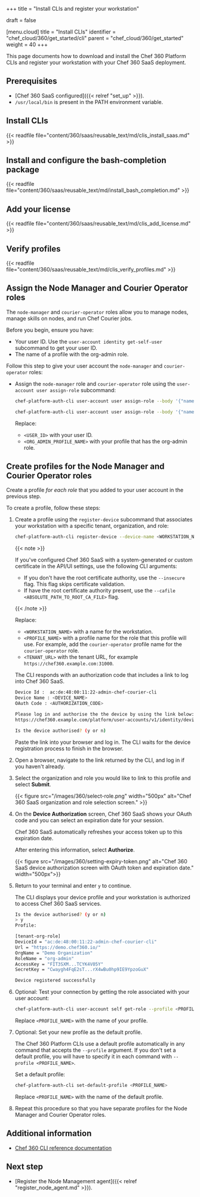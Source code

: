 +++
title = "Install CLIs and register your workstation"

draft = false

[menu.cloud]
title = "Install CLIs"
identifier = "chef_cloud/360/get_started/cli"
parent = "chef_cloud/360/get_started"
weight = 40
+++

This page documents how to download and install the Chef 360 Platform CLIs and register your workstation with your Chef 360 SaaS deployment.

## Prerequisites

- [Chef 360 SaaS configured]({{< relref "set_up" >}}).
- `/usr/local/bin` is present in the PATH environment variable.

## Install CLIs

{{< readfile file="content/360/saas/reusable_text/md/clis_install_saas.md" >}}

## Install and configure the bash-completion package

{{< readfile file="content/360/saas/reusable_text/md/install_bash_completion.md" >}}

## Add your license

{{< readfile file="content/360/saas/reusable_text/md/clis_add_license.md" >}}

## Verify profiles

{{< readfile file="content/360/saas/reusable_text/md/clis_verify_profiles.md" >}}

## Assign the Node Manager and Courier Operator roles

The `node-manager` and `courier-operator` roles allow you to manage nodes, manage skills on nodes, and run Chef Courier jobs.

Before you begin, ensure you have:

- Your user ID. Use the `user-account identity get-self-user` subcommand to get your user ID.
- The name of a profile with the org-admin role.

Follow this step to give your user account the `node-manager` and `courier-operator` roles:

- Assign the `node-manager` role and `courier-operator` role using the `user-account user assign-role` subcommand:

  ```sh
  chef-platform-auth-cli user-account user assign-role --body '{"name": "node-manager", "roleId": "6e7df273-928b-41ec-b6f6-e3f5138a6f9e"}' --userId <USER_ID> --profile <ORG_ADMIN_PROFILE_NAME>
  ```

  ```sh
  chef-platform-auth-cli user-account user assign-role --body '{"name": "courier-operator", "roleId": "ac12c3a6-95f7-429d-b3fc-584ce1cf74de"}' --userId <USER_ID> --profile <ORG_ADMIN_PROFILE_NAME>
  ```

  Replace:

  - `<USER_ID>` with your user ID.
  - `<ORG_ADMIN_PROFILE_NAME>` with your profile that has the org-admin role.

## Create profiles for the Node Manager and Courier Operator roles

Create a profile _for each role_ that you added to your user account in the previous step.

To create a profile, follow these steps:

1. Create a profile using the `register-device` subcommand that associates your workstation with a specific tenant, organization, and role:

    ```sh
    chef-platform-auth-cli register-device --device-name <WORKSTATION_NAME> --profile-name <PROFILE_NAME> --url <TENANT_URL>
    ```

    {{< note >}}

    If you've configured Chef 360 SaaS with a system-generated or custom certificate in the API/UI settings, use the following CLI arguments:

    - If you don't have the root certificate authority, use the `--insecure` flag. This flag skips certificate validation.
    - If have the root certificate authority present, use the `--cafile <ABSOLUTE_PATH_TO_ROOT_CA_FILE>` flag.

    {{< /note >}}

    Replace:

    - `<WORKSTATION_NAME>` with a name for the workstation.
    - `<PROFILE_NAME>` with a profile name for the role that this profile will use. For example, add the `courier-operator` profile name for the `courier-operator` role.
    - `<TENANT_URL>` with the tenant URL, for example `https://chef360.example.com:31000`.

    The CLI responds with an authorization code that includes a link to log into Chef 360 SaaS.

    ```sh
    Device Id :  ac:de:48:00:11:22-admin-chef-courier-cli
    Device Name : <DEVICE_NAME>
    OAuth Code : <AUTHORIZATION_CODE>

    Please log in and authorise the the device by using the link below:
    https://chef360.example.com/platform/user-accounts/v1/identity/device/ac:de:48:00:11:22-admin-chef-courier-cli/authorise?oauthCode=<AUTHORIZATION_CODE>&appType=chef-courier-cli&deviceName=<WORKSTATION>

    Is the device authorised? (y or n)
    ```

    Paste the link into your browser and log in.
    The CLI waits for the device registration process to finish in the browser.

1. Open a browser, navigate to the link returned by the CLI, and log in if you haven't already.

1. Select the organization and role you would like to link to this profile and select **Submit**.

    {{< figure src="/images/360/select-role.png" width="500px" alt="Chef 360 SaaS organization and role selection screen." >}}

1. On the **Device Authorization** screen, Chef 360 SaaS shows your OAuth code and you can select an expiration date for your session.

   Chef 360 SaaS automatically refreshes your access token up to this expiration date.

   After entering this information, select **Authorize**.

    {{< figure src="/images/360/setting-expiry-token.png" alt="Chef 360 SaaS device authorization screen with OAuth token and expiration date." width="500px">}}

1. Return to your terminal and enter `y` to continue.

    The CLI displays your device profile and your workstation is authorized to access Chef 360 SaaS services.

    ```sh
    Is the device authorised? (y or n)
    > y
    Profile:

    [tenant-org-role]
    DeviceId = "ac:de:48:00:11:22-admin-chef-courier-cli"
    Url = "https://demo.chef360.io/"
    OrgName = "Demo Organization"
    RoleName = "org-admin"
    AccessKey = "FIT3SXM...TCYK4V05Y"
    SecretKey = "Cwaygh4FqE2sT...rX4wBu0hp9IE9YpzoGuX"

    Device registered successfully
    ```

1. Optional: Test your connection by getting the role associated with your user account:

    ```sh
    chef-platform-auth-cli user-account self get-role --profile <PROFILE_NAME>
    ```

    Replace `<PROFILE_NAME>` with the name of your profile.

1. Optional: Set your new profile as the default profile.

    The Chef 360 Platform CLIs use a default profile automatically in any command that accepts the `--profile` argument.
    If you don't set a default profile, you will have to specify it in each command with `--profile <PROFILE_NAME>`.

    Set a default profile:

    ```sh
    chef-platform-auth-cli set-default-profile <PROFILE_NAME>
    ```

    Replace `<PROFILE_NAME>` with the name of the default profile.

1. Repeat this procedure so that you have separate profiles for the Node Manager and Courier Operator roles.

## Additional information

- [Chef 360 CLI reference documentation](https://docs.chef.io/360/1.2/reference/cli/)

## Next step

- [Register the Node Management agent]({{< relref "register_node_agent.md" >}}).
